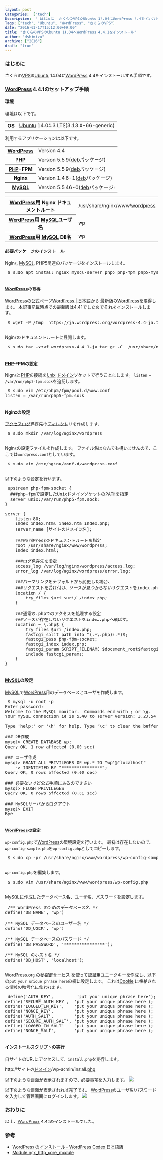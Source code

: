 ```yaml
---
layout: post
Categories:  ["tech"]
Description:  " はじめに  さくらのVPSのUbuntu 14.04にWordPress 4.4をインストールする手順です。 "
Tags: ["tech", "Ubuntu", "WordPress", "さくらのVPS"]
date: "2016-01-17T15:12:00+09:00"
title: "さくらのVPSのUbuntu 14.04へWordPress 4.4.1をインストール"
author: "dshimizu"
archive: ["2016"]
draft: "true"
---
```


<body>
<h3>はじめに</h3>


<p>さくらの<a class="keyword" href="http://d.hatena.ne.jp/keyword/VPS">VPS</a>の<a class="keyword" href="http://d.hatena.ne.jp/keyword/Ubuntu">Ubuntu</a> 14.04に<a class="keyword" href="http://d.hatena.ne.jp/keyword/WordPress">WordPress</a> 4.4をインストールする手順です。</p>
</body>

<!-- more -->

<body>
<h3>
<a class="keyword" href="http://d.hatena.ne.jp/keyword/WordPress">WordPress</a> 4.4.1のセットアップ手順</h3>


<h4>環境</h4>


<p>環境は以下です。</p>

<table>
<tbody>
<tr>
<th>OS</th>
<td>
<a class="keyword" href="http://d.hatena.ne.jp/keyword/Ubuntu">Ubuntu</a> 14.04.3 LTS(3.13.0-66-generic)</td>
</tr>
</tbody>
</table>


<p>利用するアプリケーションは以下です。</p>

<table>
<tbody>
<tr>
<th><a class="keyword" href="http://d.hatena.ne.jp/keyword/WordPress">WordPress</a></th>
<td>Version 4.4</td>
</tr>
<tr>
<th><a class="keyword" href="http://d.hatena.ne.jp/keyword/PHP">PHP</a></th>
<td>Version 5.5.9(<a class="keyword" href="http://d.hatena.ne.jp/keyword/deb">deb</a>パッケージ)</td>
</tr>
<tr>
<th>
<a class="keyword" href="http://d.hatena.ne.jp/keyword/PHP">PHP</a>-FPM</th>
<td>Version 5.5.9(<a class="keyword" href="http://d.hatena.ne.jp/keyword/deb">deb</a>パッケージ)</td>
</tr>
<tr>
<th>Nginx</th>
<td>Version 1.4.6-1(<a class="keyword" href="http://d.hatena.ne.jp/keyword/deb">deb</a>パッケージ)</td>
</tr>
<tr>
<th><a class="keyword" href="http://d.hatena.ne.jp/keyword/MySQL">MySQL</a></th>
<td>Version 5.5.46-0(<a class="keyword" href="http://d.hatena.ne.jp/keyword/deb">deb</a>パッケージ)</td>
</tr>
</tbody>
</table>


<table>
<tbody>
<tr>
<th>
<a class="keyword" href="http://d.hatena.ne.jp/keyword/WordPress">WordPress</a>用 Nginx ドキュメントルート</th>
<td>/usr/share/nginx/www/<a class="keyword" href="http://d.hatena.ne.jp/keyword/wordpress">wordpress</a>
</td>
</tr>
<tr>
<th>
<a class="keyword" href="http://d.hatena.ne.jp/keyword/WordPress">WordPress</a>用 <a class="keyword" href="http://d.hatena.ne.jp/keyword/MySQL">MySQL</a>ユーザ名</th>
<td>wp</td>
</tr>
<tr>
<th>
<a class="keyword" href="http://d.hatena.ne.jp/keyword/WordPress">WordPress</a>用 <a class="keyword" href="http://d.hatena.ne.jp/keyword/MySQL">MySQL</a> DB名</th>
<td>wp</td>
</tr>
</tbody>
</table>


<h4>必要パッケージのインストール</h4>


<p>Nginx, <a class="keyword" href="http://d.hatena.ne.jp/keyword/MySQL">MySQL</a>, PHP5関連のパッケージをインストールします。</p>

<pre class="terminal"> $ sudo apt install nginx mysql-server php5 php-fpm php5-mysql php5-gd
 </pre>


<h4>
<a class="keyword" href="http://d.hatena.ne.jp/keyword/WordPress">WordPress</a>の取得</h4>


<p><a class="keyword" href="http://d.hatena.ne.jp/keyword/WordPress">WordPress</a>の公式ページ<a href="https://ja.wordpress.org/" target="_blank" rel="noopener noreferrer">WordPress | 日本語</a>から
最新版の<a class="keyword" href="http://d.hatena.ne.jp/keyword/WordPress">WordPress</a>を取得します。
本記事記載時点での最新版は4.4.1でしたのでそれをインストールします。</p>

<pre class="terminal"> $ wget -P /tmp  https://ja.wordpress.org/wordpress-4.4-ja.tar.gz
 </pre>


<p>Nginxのドキュメントルートに展開します。</p>

<pre class="terminal"> $ sudo tar -xzvf wordpress-4.4.1-ja.tar.gz -C  /usr/share/nginx/www
 </pre>


<h4>
<a class="keyword" href="http://d.hatena.ne.jp/keyword/PHP">PHP</a>-FPMの設定</h4>


<p>Nignxと<a class="keyword" href="http://d.hatena.ne.jp/keyword/PHP">PHP</a>の接続を<a class="keyword" href="http://d.hatena.ne.jp/keyword/Unix">Unix</a> <a class="keyword" href="http://d.hatena.ne.jp/keyword/%A5%C9%A5%E1%A5%A4%A5%F3">ドメイン</a>ソケットで行うことにします。
<code>listen = /var/run/php5-fpm.sock</code>を追記します。</p>

<pre class="terminal"> $ sudo vim /etc/php5/fpm/pool.d/www.conf
listen = /var/run/php5-fpm.sock
 </pre>


<h4>Nginxの設定</h4>


<p><a class="keyword" href="http://d.hatena.ne.jp/keyword/%A5%A2%A5%AF%A5%BB%A5%B9%A5%ED%A5%B0">アクセスログ</a>保存先の<a class="keyword" href="http://d.hatena.ne.jp/keyword/%A5%C7%A5%A3%A5%EC%A5%AF%A5%C8">ディレクト</a>リを作成します。</p>

<pre class="terminal"> $ sudo mkdir /var/log/nginx/wordpress
 </pre>


<p>Nginxの設定ファイルを作成します。
ファイル名はなんでも構いませんので、ここでは<code>wordpress.conf</code>としています。</p>

<pre class="terminal"> $ sudo vim /etc/nginx/conf.d/wordpress.conf
 </pre>


<p>以下のような設定を行います。</p>

<pre class="terminal"> upstream php-fpm-socket {
  ###php-fpmで設定したUnixドメインソケットのPATHを指定
  server unix:/var/run/php5-fpm.sock;
}

server {
    listen 80;
    index index.html index.htm index.php;
    server_name [サイトのドメイン名];

    ###WordPressのドキュメントルートを指定
    root /usr/share/nginx/www/wordpress;
    index index.html;

    ###ログ保存先を指定
    access_log /var/log/nginx/wordpress/access.log;
    error_log /var/log/nginx/wordpress/error.log;

    ###パーマリンクをデフォルトから変更した場合、
    ###リクエストを受け付け、ソースが見つからないリクエストをindex.phpへ飛ばす。
    location / {
        try_files $uri $uri/ /index.php;
    }

    ###通常の.phpでのアクセスを処理する設定
    ###ソースが存在しないリクエストをindex.phpへ飛ばす。
    location ~ \.php$ {
        try_files $uri /index.php;
        fastcgi_split_path_info ^(.+\.php)(.*)$;
        fastcgi_pass php-fpm-socket;
        fastcgi_index index.php;
        fastcgi_param SCRIPT_FILENAME $document_root$fastcgi_script_name;
        include fastcgi_params;
    }
}
 </pre>


<h4>
<a class="keyword" href="http://d.hatena.ne.jp/keyword/MySQL">MySQL</a>の設定</h4>


<p><a class="keyword" href="http://d.hatena.ne.jp/keyword/MySQL">MySQL</a>で<a class="keyword" href="http://d.hatena.ne.jp/keyword/WordPress">WordPress</a>用のデータベースとユーザを作成します。</p>

<pre class="terminal"> $ mysql -u root -p
Enter password:
Welcome to the MySQL monitor.  Commands end with ; or \g.
Your MySQL connection id is 5340 to server version: 3.23.54
 
Type 'help;' or '\h' for help. Type '\c' to clear the buffer.
 
### DB作成
mysql&gt; CREATE DATABASE wp;
Query OK, 1 row affected (0.00 sec)
 
### ユーザ作成
mysql&gt; GRANT ALL PRIVILEGES ON wp.* TO "wp"@"localhost"
    -&gt; IDENTIFIED BY "****************";
Query OK, 0 rows affected (0.00 sec)
  
### 必要ないけど公式手順にあるのできさい　
mysql&gt; FLUSH PRIVILEGES;
Query OK, 0 rows affected (0.01 sec)

### MySQLサーバからログアウト
mysql&gt; EXIT
Bye
 </pre>


<h4>
<a class="keyword" href="http://d.hatena.ne.jp/keyword/WordPress">WordPress</a>の設定</h4>


<p><code>wp-config.php</code>で<a class="keyword" href="http://d.hatena.ne.jp/keyword/WordPress">WordPress</a>の環境設定を行います。
最初は存在しないので、<code>wp-config-sample.php</code>を<code>wp-config.php</code>としてコピーします。</p>

<pre class="terminal"> $ sudo cp -pr /usr/share/nginx/www/wordpress/wp-config-sample.php /usr/share/nginx/www/wordpress/wp-config.php
 </pre>


<p><code>wp-config.php</code>を編集します。</p>

<pre class="terminal"> $ sudo vim /usr/share/nginx/www/wordpress/wp-config.php
 </pre>


<p><a class="keyword" href="http://d.hatena.ne.jp/keyword/MySQL">MySQL</a>に作成したデータベース名、ユーザ名、パスワードを設定します。</p>

<pre class="terminal"> /** WordPress のためのデータベース名 */
define('DB_NAME', 'wp');

/** MySQL データベースのユーザー名 */
define('DB_USER', 'wp');

/** MySQL データベースのパスワード */
define('DB_PASSWORD', '****************');

/** MySQL のホスト名 */
define('DB_HOST', 'localhost');
 </pre>


<p><a href="https://api.wordpress.org/secret-key/1.1/salt/" target="_blank" rel="noopener noreferrer">WordPress.org の秘密鍵サービス</a> を使って認証用ユニークキーを作成し、以下の<code>put your unique phrase here</code>の欄に設定します。
これは<a class="keyword" href="http://d.hatena.ne.jp/keyword/Cookie">Cookie</a> に格納される情報の暗号化に使われます。</p>

<pre class="terminal"> define('AUTH_KEY',         'put your unique phrase here');
define('SECURE_AUTH_KEY',  'put your unique phrase here');
define('LOGGED_IN_KEY',    'put your unique phrase here');
define('NONCE_KEY',        'put your unique phrase here');
define('AUTH_SALT',        'put your unique phrase here');
define('SECURE_AUTH_SALT', 'put your unique phrase here');
define('LOGGED_IN_SALT',   'put your unique phrase here');
define('NONCE_SALT',       'put your unique phrase here');
 </pre>


<h4>インストール<a class="keyword" href="http://d.hatena.ne.jp/keyword/%A5%B9%A5%AF%A5%EA%A5%D7%A5%C8">スクリプト</a>の実行</h4>


<p>自サイトのURLにアクセスして、<code>install.php</code>を実行します。</p>

<p>http://サイトの<a class="keyword" href="http://d.hatena.ne.jp/keyword/%A5%C9%A5%E1%A5%A4%A5%F3">ドメイン</a>/wp-admin/install.<a class="keyword" href="http://d.hatena.ne.jp/keyword/php">php</a></p>

<p>以下のような画面が表示されますので、必要事項を入力します。
<img src="http://blog.dshimizu.jp/wp-content/uploads/2016/01/wordpress_install.png"></p>

<p>以下のような画面が表示されれば完了です。
<a class="keyword" href="http://d.hatena.ne.jp/keyword/WordPress">WordPress</a>のユーザ名/パスワードを入力して管理画面にログインします。
<img src="http://blog.dshimizu.jp/wp-content/uploads/2016/01/wordpress_install_2.png"></p>

<h3>おわりに</h3>


<p>以上、<a class="keyword" href="http://d.hatena.ne.jp/keyword/WordPress">WordPress</a> 4.4.1のインストールでした。</p>

<h3>参考</h3>


<ul>
    <li><a href="http://wpdocs.osdn.jp/WordPress_%E3%81%AE%E3%82%A4%E3%83%B3%E3%82%B9%E3%83%88%E3%83%BC%E3%83%AB" target="_blank" rel="noopener noreferrer">WordPress のインストール - WordPress Codex 日本語版</a></li>
    <li><a href="http://nginx.org/en/docs/http/ngx_http_core_module.html#try_files" target="_blank" rel="noopener noreferrer">Module ngx_http_core_module </a></li>
</ul>

</body>
